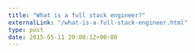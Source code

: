 ```yaml
---
title: "What is a full stack engineer?"
externalLink: "/what-is-a-full-stack-engineer.html"
type: post
date: 2015-05-11 20:08:12+00:00
---
```

